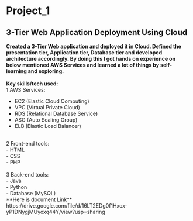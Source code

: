 # Project_1
## 3-Tier Web Application Deployment Using Cloud
**Created a 3-Tier Web application and deployed it in Cloud. Defined the presentation tier, Application tier, Database tier and
developed architecture accordingly. By doing this I got hands on experience on below mentioned AWS Services and learned
a lot of things by self-learning and exploring.**
<br>
<br>
**Key skills/tech used:**
<br>
1 AWS Services: <br>
 - EC2 (Elastic Cloud Computing)<br>
 - VPC (Virtual Private Cloud)<br>
 - RDS (Relational Database Service)<br>
 - ASG (Auto Scaling Group)<br>
 - ELB (Elastic Load Balancer)<br>
<br>
2 Front-end tools: <br>
 - HTML<br>
 - CSS<br>
 - PHP<br>
<br>
3 Back-end tools: <br>
 - Java<br>
 - Python<br>
 - Database (MySQL)
<br>
**Here is document Link**
<br>
https://drive.google.com/file/d/16LT2EDg0f1Hxcx-yP1DNygjMUyoxq44Y/view?usp=sharing
